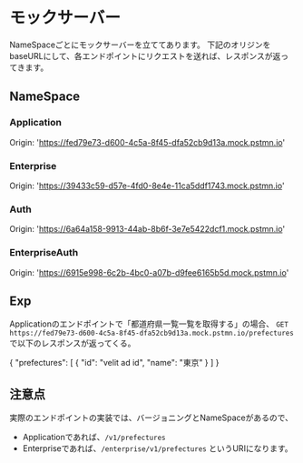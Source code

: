 # モックサーバー
NameSpaceごとにモックサーバーを立ててあります。
下記のオリジンをbaseURLにして、各エンドポイントにリクエストを送れば、レスポンスが返ってきます。

## NameSpace
### Application
Origin: 'https://fed79e73-d600-4c5a-8f45-dfa52cb9d13a.mock.pstmn.io'
### Enterprise
Origin: 'https://39433c59-d57e-4fd0-8e4e-11ca5ddf1743.mock.pstmn.io'
### Auth
Origin: 'https://6a64a158-9913-44ab-8b6f-3e7e5422dcf1.mock.pstmn.io'
### EnterpriseAuth
Origin: 'https://6915e998-6c2b-4bc0-a07b-d9fee6165b5d.mock.pstmn.io'

## Exp
Applicationのエンドポイントで「都道府県一覧一覧を取得する」の場合、
`GET https://fed79e73-d600-4c5a-8f45-dfa52cb9d13a.mock.pstmn.io/prefectures`
で以下のレスポンスが返ってくる。

{
    "prefectures": [
        {
            "id": "velit ad id",
            "name": "東京"
        }
    ]
}

## 注意点
実際のエンドポイントの実装では、バージョニングとNameSpaceがあるので、
 - Applicationであれば、`/v1/prefectures` 
 - Enterpriseであれば、`/enterprise/v1/prefectures`
というURIになります。
